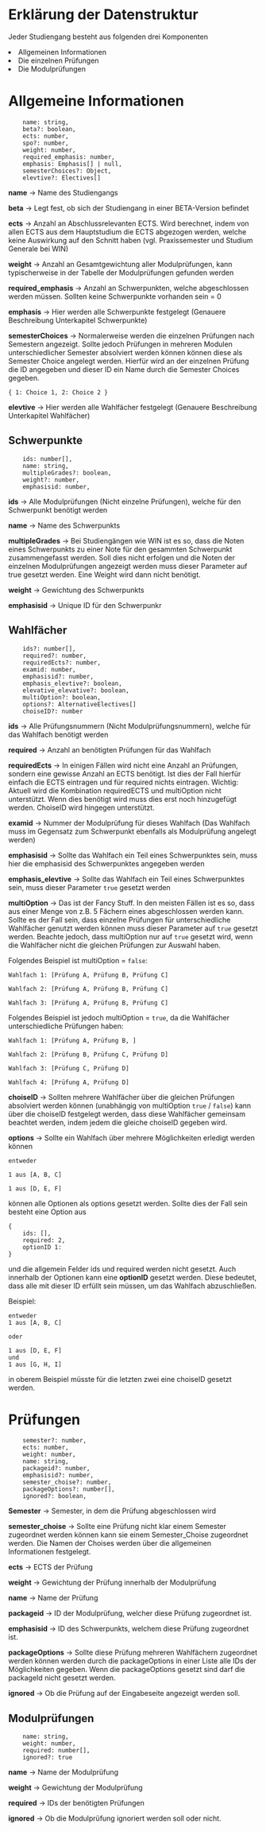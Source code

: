 <h1>Erklärung der Datenstruktur</h1>

Jeder Studiengang besteht aus folgenden drei Komponenten
<li> Allgemeinen Informationen
<li> Die einzelnen Prüfungen
<li> Die Modulprüfungen

<h1>Allgemeine Informationen</h1>

```
    name: string,
    beta?: boolean,
    ects: number,
    spo?: number,
    weight: number,
    required_emphasis: number,
    emphasis: Emphasis[] | null,
    semesterChoices?: Object,
    elevtive?: Electives[]
```

**name** -> Name des Studiengangs

**beta** -> Legt fest, ob sich der Studiengang in einer BETA-Version befindet

**ects** -> Anzahl an Abschlussrelevanten ECTS. Wird berechnet, indem von allen ECTS aus dem Hauptstudium die ECTS abgezogen werden, welche keine Auswirkung auf den Schnitt haben (vgl. Praxissemester und Studium Generale bei WIN)

**weight** -> Anzahl an Gesamtgewichtung aller Modulprüfungen, kann typischerweise in der Tabelle der Modulprüfungen gefunden werden

**required_emphasis** -> Anzahl an Schwerpunkten, welche abgeschlossen werden müssen. Sollten keine Schwerpunkte vorhanden sein = 0

**emphasis** -> Hier werden alle Schwerpunkte festgelegt (Genauere Beschreibung Unterkapitel Schwerpunkte)

**semesterChoices** -> Normalerweise werden die einzelnen Prüfungen nach Semestern angezeigt. Sollte jedoch Prüfungen in mehreren Modulen unterschiedlicher Semester absolviert werden können können diese als Semester Choice angelegt werden.
Hierfür wird an der einzelnen Prüfung die ID angegeben und dieser ID ein Name durch die Semester Choices gegeben.

`
{
    1: Choice 1,
    2: Choice 2
}
`

**elevtive** -> Hier werden alle Wahlfächer festgelegt (Genauere Beschreibung Unterkapitel Wahlfächer)


<h2>Schwerpunkte</h2>

```
    ids: number[],
    name: string,
    multipleGrades?: boolean,
    weight?: number,
    emphasisid: number,
```

**ids** -> Alle Modulprüfungen (Nicht einzelne Prüfungen), welche für den Schwerpunkt benötigt werden

**name** -> Name des Schwerpunkts

**multipleGrades** -> Bei Studiengängen wie WIN ist es so, dass die Noten eines Schwerpunkts zu einer Note für den gesammten Schwerpunkt zusammengefasst werden.
Soll dies nicht erfolgen und die Noten der einzelnen Modulprüfungen angezeigt werden muss dieser Parameter auf true gesetzt werden. Eine Weight wird dann nicht benötigt.

**weight** -> Gewichtung des Schwerpunkts

**emphasisid** -> Unique ID für den Schwerpunkr


<h2>Wahlfächer</h2>

```
    ids?: number[],
    required?: number,
    requiredEcts?: number,
    examid: number,
    emphasisid?: number,
    emphasis_elevtive?: boolean,
    elevative_elevative?: boolean,
    multiOption?: boolean,
    options?: AlternativeElectives[]
    choiseID?: number
```

**ids** -> Alle Prüfungsnummern (Nicht Modulprüfungsnummern), welche für das Wahlfach benötigt werden

**required** -> Anzahl an benötigten Prüfungen für das Wahlfach 

**requiredEcts** -> In einigen Fällen wird nicht eine Anzahl an Prüfungen, sondern eine gewisse Anzahl an ECTS benötigt. Ist dies der Fall hierfür einfach die ECTS eintragen und 
für required nichts eintragen.
Wichtig: Aktuell wird die Kombination requiredECTS und multiOption nicht unterstützt. Wenn dies benötigt wird muss dies erst noch hinzugefügt werden. ChoiseID wird hingegen unterstützt.

**examid** -> Nummer der Modulprüfung für dieses Wahlfach (Das Wahlfach muss im Gegensatz zum Schwerpunkt ebenfalls als Modulprüfung angelegt werden)

**emphasisid** -> Sollte das Wahlfach ein Teil eines Schwerpunktes sein, muss hier die emphasisid des Schwerpunktes angegeben werden

**emphasis_elevtive** -> Sollte das Wahlfach ein Teil eines Schwerpunktes sein, muss dieser Parameter `true` gesetzt werden

**multiOption** -> Das ist der Fancy Stuff. In den meisten Fällen ist es so, dass aus einer Menge von z.B. 5 Fächern eines abgeschlossen werden kann. Sollte es der Fall sein, dass einzelne Prüfungen für unterschiedliche Wahlfächer genutzt werden können muss dieser Parameter auf `true` gesetzt werden. 
Beachte jedoch, dass multiOption nur auf `true` gesetzt wird, wenn die Wahlfächer nicht die gleichen Prüfungen zur Auswahl haben.

Folgendes Beispiel ist multiOption = `false`:
```
Wahlfach 1: [Prüfung A, Prüfung B, Prüfung C]

Wahlfach 2: [Prüfung A, Prüfung B, Prüfung C]

Wahlfach 3: [Prüfung A, Prüfung B, Prüfung C]
```


Folgendes Beispiel ist jedoch multiOption = `true`, da die Wahlfächer unterschiedliche Prüfungen haben:
```
Wahlfach 1: [Prüfung A, Prüfung B, ]

Wahlfach 2: [Prüfung B, Prüfung C, Prüfung D]

Wahlfach 3: [Prüfung C, Prüfung D]

Wahlfach 4: [Prüfung A, Prüfung D]
```

**choiseID** -> Sollten mehrere Wahlfächer über die gleichen Prüfungen absolviert werden können (unabhängig von multiOption `true` / `false`) kann über die choiseID festgelegt werden, dass diese Wahlfächer gemeinsam beachtet werden, indem jedem die gleiche choiseID gegeben wird.

**options** -> Sollte ein Wahlfach über mehrere Möglichkeiten erledigt werden können 

```
entweder

1 aus [A, B, C]

1 aus [D, E, F]
```

können alle Optionen als options gesetzt werden. Sollte dies der Fall sein besteht eine Option aus 

```
{
    ids: [],
    required: 2,
    optionID 1: 
}
```

und die allgemein Felder ids und required werden nicht gesetzt. Auch innerhalb der Optionen kann eine **optionID** gesetzt werden. Diese bedeutet, dass alle mit dieser ID erfüllt sein müssen, um das Wahlfach abzuschließen.

Beispiel:

```
entweder
1 aus [A, B, C]

oder 

1 aus [D, E, F]
und 
1 aus [G, H, I]
```

in oberem Beispiel müsste für die letzten zwei eine choiseID gesetzt werden.

<h1>Prüfungen</h1>

```
    semester?: number,
    ects: number,
    weight: number,
    name: string,
    packageid?: number,
    emphasisid?: number,
    semester_choise?: number,
    packageOptions?: number[],
    ignored?: boolean,
```

**Semester** -> Semester, in dem die Prüfung abgeschlossen wird

**semester_choise** -> Sollte eine Prüfung nicht klar einem Semester zugeordnet werden können kann sie einem Semester_Choise zugeordnet werden. Die Namen der Choises werden über die allgemeinen Informationen festgelegt.

**ects** -> ECTS der Prüfung

**weight** -> Gewichtung der Prüfung innerhalb der Modulprüfung

**name** -> Name der Prüfung

**packageid** -> ID der Modulprüfung, welcher diese Prüfung zugeordnet ist.

**emphasisid** -> ID des Schwerpunkts, welchem diese Prüfung zugeordnet ist.

**packageOptions** -> Sollte diese Prüfung mehreren Wahlfächern zugeordnet werden können werden durch die packageOptions in einer Liste alle IDs der Möglichkeiten gegeben. Wenn die packageOptions gesetzt sind darf die packageId nicht gesetzt werden. 

**ignored** -> Ob die Prüfung auf der Eingabeseite angezeigt werden soll.

<h2>Modulprüfungen</h2>

```
    name: string,
    weight: number,
    required: number[],
    ignored?: true
```

**name** -> Name der Modulprüfung

**weight** -> Gewichtung der Modulprüfung

**required** -> IDs der benötigten Prüfungen

**ignored** -> Ob die Modulprüfung ignoriert werden soll oder nicht.